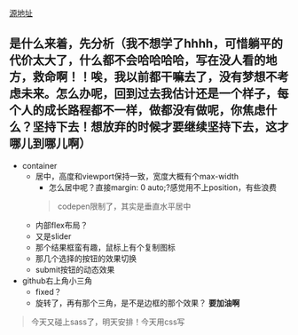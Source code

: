 [源地址](https://codepen.io/dev_loop/pen/vYYxvbz)
## 是什么来着，先分析（我不想学了hhhh，可惜躺平的代价太大了，什么都不会哈哈哈哈，写在没人看的地方，救命啊！！唉，我以前都干嘛去了，没有梦想不考虑未来。怎么办呢，回到过去我估计还是一个样子，每个人的成长路程都不一样，做都没有做呢，你焦虑什么？坚持下去！想放弃的时候才要继续坚持下去，这才哪儿到哪儿啊）
- container
  - 居中，高度和viewport保持一致，宽度大概有个max-width
    - 怎么居中呢？直接margin: 0 auto;?感觉用不上position，有些浪费
    > codepen限制了，其实是垂直水平居中
  - 内部flex布局？
  - 又是slider
  - 那个结果框蛮有趣，鼠标上有个复制图标
  - 那几个选择的按钮的效果切换
  - submit按钮的动态效果
- github右上角小三角
  - fixed？
  - 旋转了，再有那个三角，是不是边框的那个效果？
**要加油啊**
> 今天又碰上sass了，明天安排！今天用css写